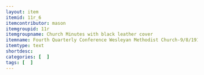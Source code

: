 ```yaml
---
layout: item
itemid: 11r_6
itemcontributor: mason
itemgroupid: 11r
itemgroupname: Church Minutes with black leather cover
itemname: Fourth Quarterly Conference Wesleyan Methodist Church-9/8/1919
itemtype: text
shortdesc: 
categories: [  ]
tags: [  ]
---
```







